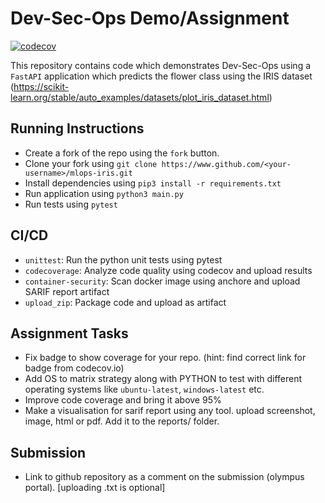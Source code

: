 # Dev-Sec-Ops Demo/Assignment

[![codecov](https://codecov.io/gh/manishteezy/devsecops-iris/branch/master/graph/badge.svg?token=EILEH8L7R5)](https://codecov.io/gh/manishteezy/devsecops-iris)

This repository contains code which demonstrates Dev-Sec-Ops using a `FastAPI` application which predicts the flower class using the IRIS dataset (https://scikit-learn.org/stable/auto_examples/datasets/plot_iris_dataset.html)

## Running Instructions

- Create a fork of the repo using the `fork` button.
- Clone your fork using `git clone https://www.github.com/<your-username>/mlops-iris.git`
- Install dependencies using `pip3 install -r requirements.txt`
- Run application using `python3 main.py`
- Run tests using `pytest`

## CI/CD

- `unittest`: Run the python unit tests using pytest
- `codecoverage`: Analyze code quality using codecov and upload results
- `container-security`: Scan docker image using anchore and upload SARIF report artifact
- `upload_zip`: Package code and upload as artifact

## Assignment Tasks

- Fix badge to show coverage for your repo. (hint: find correct link for badge from codecov.io)
- Add OS to matrix strategy along with PYTHON to test with different operating systems like `ubuntu-latest`, `windows-latest` etc.
- Improve code coverage and bring it above 95%
- Make a visualisation for sarif report using any tool. upload screenshot, image, html or pdf. Add it to the reports/ folder.

## Submission

- Link to github repository as a comment on the submission (olympus portal). [uploading .txt is optional]
